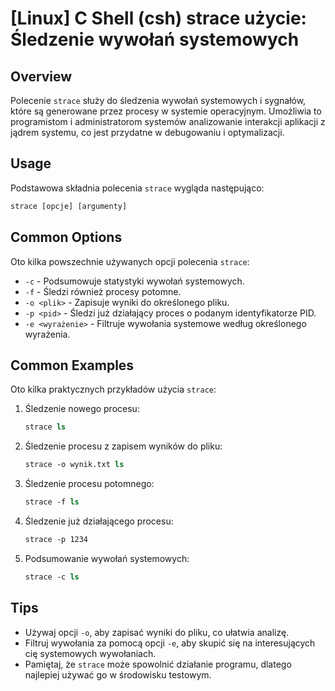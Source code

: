 # [Linux] C Shell (csh) strace użycie: Śledzenie wywołań systemowych

## Overview
Polecenie `strace` służy do śledzenia wywołań systemowych i sygnałów, które są generowane przez procesy w systemie operacyjnym. Umożliwia to programistom i administratorom systemów analizowanie interakcji aplikacji z jądrem systemu, co jest przydatne w debugowaniu i optymalizacji.

## Usage
Podstawowa składnia polecenia `strace` wygląda następująco:

```csh
strace [opcje] [argumenty]
```

## Common Options
Oto kilka powszechnie używanych opcji polecenia `strace`:

- `-c` - Podsumowuje statystyki wywołań systemowych.
- `-f` - Śledzi również procesy potomne.
- `-o <plik>` - Zapisuje wyniki do określonego pliku.
- `-p <pid>` - Śledzi już działający proces o podanym identyfikatorze PID.
- `-e <wyrażenie>` - Filtruje wywołania systemowe według określonego wyrażenia.

## Common Examples
Oto kilka praktycznych przykładów użycia `strace`:

1. Śledzenie nowego procesu:
   ```csh
   strace ls
   ```

2. Śledzenie procesu z zapisem wyników do pliku:
   ```csh
   strace -o wynik.txt ls
   ```

3. Śledzenie procesu potomnego:
   ```csh
   strace -f ls
   ```

4. Śledzenie już działającego procesu:
   ```csh
   strace -p 1234
   ```

5. Podsumowanie wywołań systemowych:
   ```csh
   strace -c ls
   ```

## Tips
- Używaj opcji `-o`, aby zapisać wyniki do pliku, co ułatwia analizę.
- Filtruj wywołania za pomocą opcji `-e`, aby skupić się na interesujących cię systemowych wywołaniach.
- Pamiętaj, że `strace` może spowolnić działanie programu, dlatego najlepiej używać go w środowisku testowym.